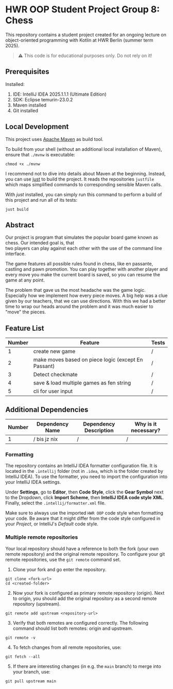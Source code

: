 # HWR OOP Student Project Group 8: Chess



This repository contains a student project created for an ongoing lecture on object-oriented
programming with Kotlin at HWR Berlin (summer term 2025).

> :warning: This code is for educational purposes only. Do not rely on it!

## Prerequisites

Installed:

1. IDE: IntelliJ IDEA 2025.1.1.1 (Ultimate Edition)
2. SDK: Eclipse temurin-23.0.2
3. Maven installed 
4. Git installed

## Local Development

This project uses [Apache Maven][maven] as build tool.

To build from your shell (without an additional local installation of Maven), ensure that `./mvnw`
is executable:

```
chmod +x ./mvnw
```

I recommend not to dive into details about Maven at the beginning.
Instead, you can use [just][just] to build the project.
It reads the repositories `justfile` which maps simplified commands to corresponding sensible Maven
calls.

With _just_ installed, you can simply run this command to perform a build of this project and run
all of its tests:

```
just build
```

## Abstract


Our project is program that simulates the popular board game known as chess. Our intended goal is, that  
two players can play against each other with the use of the command line interface. 

The game features all possible rules found in chess, like en passante, castling and pawn promotion. You can play
together with another player and every move you make the current board is saved, so you can resume the game
at any point.

The problem that gave us the most headache was the game logic. Especially how we implement how every piece
moves. A big help was a clue given by our teachers, that we can use directions. With this we had a better time to wrap
our heads around the problem and it was much easier to "move" the pieces.
## Feature List

[TODO]: # (For each feature implemented, add a row to the table!)

| Number | Feature                                             | Tests |
|--------|-----------------------------------------------------|-------|
| 1      | create new game                                     | /     |
| 2      | make moves based on piece logic (except En Passant) | /     |
| 3      | Detect checkmate                                    | /     |
| 4      | save & load multiple games as fen string            | /     |
| 5      | cli for user input                                  | /     |


## Additional Dependencies

[TODO]: # (For each additional dependency your project requires- Add an additional row to the table!)

| Number | Dependency Name | Dependency Description | Why is it necessary? |
|--------|-----------------|------------------------|----------------------|
| 1      | /  bis jz nix   | /                      | /                    |

### Formatting

The repository contains an IntelliJ IDEA formatter configuration file.
It is located in the `.intellij` folder (not in `.idea`, which is the folder created by IntelliJ IDEA).
To use the formatter, you need to import the configuration into your IntelliJ IDEA settings.

Under **Settings**, go to **Editor**, then **Code Style**, click the **Gear Symbol** next to the Dropdown, click **Import Scheme**, then **IntelliJ IDEA code style XML**. Finally, select the `.intellij/formatter.xml` file.

Make sure to always use the imported `HWR OOP` code style when formatting your code.
Be aware that it might differ from the code style configured in your *Project*, or IntelliJ's *Default* code style.

### Multiple remote repositories

Your local repository should have a reference to both the fork (your own remote repository)
and the original remote repository.
To configure your git remote repositories, use the `git remote` command set.

1. Clone your fork and go enter the repository.

```
git clone <fork-url>
cd <created-folder>
```

2. Now your fork is configured as primary remote repository (origin).
   Next to origin, you should add the original repository as a second remote repository (upstream).

```
git remote add upstream <repository-url>
```

3. Verify that both remotes are configured correctly.
   The following command should list both remotes: origin and upstream.

```
git remote -v
```

4. To fetch changes from all remote repositories, use:

```
git fetch --all
```

5. If there are interesting changes (in e.g. the `main` branch) to merge into your branch, use:

```
git pull upstream main
```

[maven]: https://maven.apache.org/
[just]: https://github.com/casey/just
